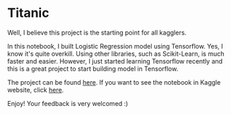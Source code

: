 # Titanic
Well, I believe this project is the starting point for all kagglers.

In this notebook, I built Logistic Regression model using Tensorflow. Yes, I know it's quite overkill. Using other libraries, such as Scikit-Learn, is much faster and easier. However, I just started learning Tensorflow recently and this is a great project to start building model in Tensorflow.

The project can be found [here](https://www.kaggle.com/c/titanic). If you want to see the notebook in Kaggle website, click [here](https://www.kaggle.com/abevallerian/titanic-with-tensorflow).

Enjoy! Your feedback is very welcomed :)
